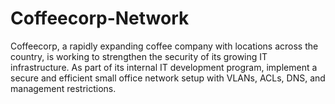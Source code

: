 # Coffeecorp-Network
Coffeecorp, a rapidly expanding coffee company with locations across the country, is working to strengthen the security of its growing IT infrastructure. As part of its internal IT development program, implement a secure and efficient small office network setup with VLANs, ACLs, DNS, and management restrictions.
